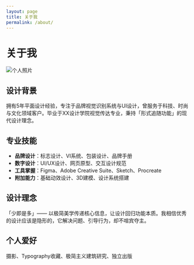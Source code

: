 ```yaml
---
layout: page
title: 关于我
permalink: /about/
---
```


# 关于我

![个人照片](assets/images/profile.jpg)

## 设计背景
拥有5年平面设计经验，专注于品牌视觉识别系统与UI设计，曾服务于科技、时尚与文化领域客户。毕业于XX设计学院视觉传达专业，秉持「形式追随功能」的现代设计理念。

## 专业技能
- **品牌设计**：标志设计、VI系统、包装设计、品牌手册
- **数字设计**：UI/UX设计、网页原型、交互设计规范
- **工具掌握**：Figma、Adobe Creative Suite、Sketch、Procreate
- **附加能力**：基础动效设计、3D建模、设计系统搭建

## 设计理念
「少即是多」—— 以极简美学传递核心信息，让设计回归功能本质。我相信优秀的设计应该是隐形的，它解决问题、引导行为，却不喧宾夺主。

## 个人爱好
摄影、Typography收藏、极简主义建筑研究、独立出版